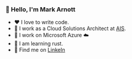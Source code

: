 ### 👋  Hello, I'm Mark Arnott

- :heart: I love to write code.
- :briefcase: I work as a Cloud Solutions Architect at [AIS](https://www.ais.com).
- :rocket: I work on Microsoft Azure :cloud:
- :seedling: I am learning rust. 
- 💬  Find me on [LinkeIn](https://www.linkedin.com/in/mark-arnott-6564a32/)

<!--
**markarnott/markarnott** is a ✨ _special_ ✨ repository because its `README.md` (this file) appears on your GitHub profile.

- 🔭 I’m currently working on ...
- 🌱 I’m currently learning ...
- 👯 I’m looking to collaborate on ...
- 🤔 I’m looking for help with ...
- 📫 How to reach me: ...
- 😄 Pronouns: ...
- ⚡ Fun fact: ...
-->
